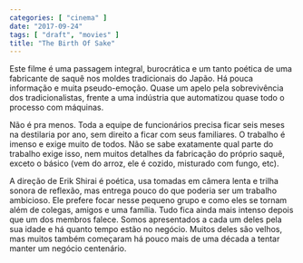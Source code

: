```yaml
---
categories: [ "cinema" ]
date: "2017-09-24"
tags: [ "draft", "movies" ]
title: "The Birth Of Sake"
---
```

Este filme é uma passagem integral, burocrática e um tanto poética de uma fabricante de saquê nos moldes tradicionais do Japão. Há pouca informação e muita pseudo-emoção. Quase um apelo pela sobrevivência dos tradicionalistas, frente a uma indústria que automatizou quase todo o processo com máquinas.

Não é pra menos. Toda a equipe de funcionários precisa ficar seis meses na destilaria por ano, sem direito a ficar com seus familiares. O trabalho é imenso e exige muito de todos. Não se sabe exatamente qual parte do trabalho exige isso, nem muitos detalhes da fabricação do próprio saquê, exceto o básico (vem do arroz, ele é cozido, misturado com fungo, etc).

A direção de Erik Shirai é poética, usa tomadas em câmera lenta e trilha sonora de reflexão, mas entrega pouco do que poderia ser um trabalho ambicioso. Ele prefere focar nesse pequeno grupo e como eles se tornam além de colegas, amigos e uma família. Tudo fica ainda mais intenso depois que um dos membros falece. Somos apresentados a cada um deles pela sua idade e há quanto tempo estão no negócio. Muitos deles são velhos, mas muitos também começaram há pouco mais de uma década a tentar manter um negócio centenário.
